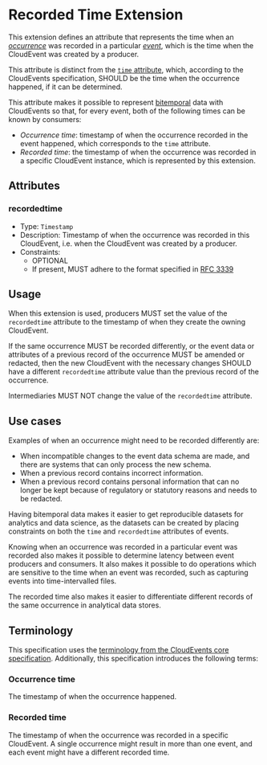 # Recorded Time Extension

This extension defines an attribute that represents the time when an
[_occurrence_](../spec.md#occurrence)
was recorded in a particular
[_event_](../spec.md#event),
which is the time when the CloudEvent was created by a producer.

This attribute is distinct from the [`time`
attribute](https://github.com/cloudevents/spec/blob/main/cloudevents/spec.md#time),
which, according to the CloudEvents specification, SHOULD be the time when the
occurrence happened, if it can be determined.

This attribute makes it possible to represent
[bitemporal](https://en.wikipedia.org/wiki/Bitemporal_modeling) data with
CloudEvents so that, for every event, both of the following times can be known
by consumers:

- _Occurrence time_: timestamp of when the occurrence recorded in the event
  happened, which corresponds to the `time` attribute.
- _Recorded time_: the timestamp of when the occurrence was recorded in a
  specific CloudEvent instance, which is represented by this extension.

## Attributes

### recordedtime

- Type: `Timestamp`
- Description: Timestamp of when the occurrence was recorded in this CloudEvent,
  i.e. when the CloudEvent was created by a producer.
- Constraints:
  - OPTIONAL
  - If present, MUST adhere to the format specified in
    [RFC 3339](https://tools.ietf.org/html/rfc3339)

## Usage

When this extension is used, producers MUST set the value of the `recordedtime`
attribute to the timestamp of when they create the owning CloudEvent.

If the same occurrence MUST be recorded differently, or the event data or
attributes of a previous record of the occurrence MUST be amended or redacted,
then the new CloudEvent with the necessary changes SHOULD have a different
`recordedtime` attribute value than the previous record of the occurrence.

Intermediaries MUST NOT change the value of the `recordedtime` attribute.

## Use cases

Examples of when an occurrence might need to be recorded differently are:

- When incompatible changes to the event data schema are made, and there are
  systems that can only process the new schema.
- When a previous record contains incorrect information.
- When a previous record contains personal information that can no longer be
  kept because of regulatory or statutory reasons and needs to be redacted.

Having bitemporal data makes it easier to get reproducible datasets for
analytics and data science, as the datasets can be created by placing
constraints on both the `time` and `recordedtime` attributes of events.

Knowing when an occurrence was recorded in a particular event was recorded also
makes it possible to determine latency between event producers and consumers. It
also makes it possible to do operations which are sensitive to the time when an
event was recorded, such as capturing events into time-intervalled files.

The recorded time also makes it easier to differentiate different records of the
same occurrence in analytical data stores.

## Terminology

This specification uses the [terminology from the CloudEvents core specification](../spec.md#terminology).
Additionally, this specification introduces the following terms:

### Occurrence time

The timestamp of when the occurrence happened.

### Recorded time

The timestamp of when the occurrence was recorded in a specific CloudEvent. A
single occurrence might result in more than one event, and each event might have a
different recorded time.
